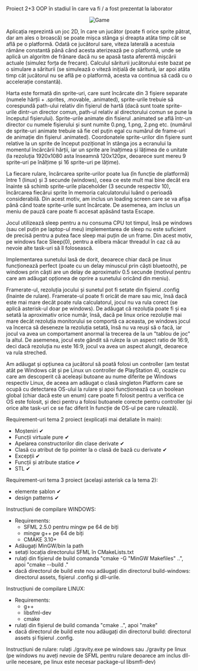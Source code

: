 Proiect 2+3 OOP în stadiul în care va fi / a fost prezentat la laborator

<p align="center">
  <img src="https://media0.giphy.com/media/v1.Y2lkPTc5MGI3NjExNnI3MjM3dThzaGc5ZjB0eW01bmNnMWtuMGI2bXc4dmMxanl1bWp4NSZlcD12MV9pbnRlcm5hbF9naWZfYnlfaWQmY3Q9Zw/VAOyQTIvIWfMybbKUF/giphy.gif" alt="Game">
</p>

Aplicația reprezintă un joc 2D, în care un jucător (poate fi orice sprite pătrat, dar am ales o broască) se poate mișca stânga și dreapta atâta timp cât se află pe o platformă. Odată ce jucătorul sare, viteza laterală a acestuia rămâne constantă până când acesta aterizează pe o platformă, unde se aplică un algoritm de frânare dacă nu se apasă tasta aferentă mișcării actuale (simulez forța de frecare). Calculul săriturii jucătorului este bazat pe o simulare a săriturii (se simulează o viteză inițială de săritură, iar apoi atâta timp cât jucătorul nu se află pe o platformă, acesta va continua să cadă cu o accelerație constantă).

Harta este formată din sprite-uri, care sunt încărcate din 3 fișiere separate (numele hărții + .sprites, .movable, .animated), sprite-urile trebuie să corespundă path-ului relativ din fișierul de hartă (dacă sunt toate sprite-urile dintr-un director comun, path-ul relativ al directorului comun se pune la începutul fișierului). Sprite-urile animate din fisierul .animated se află într-un director cu numele fișierului și sunt numite 0.png, 1.png, 2.png etc. (numărul de sprite-uri animate trebuie să fie cel puțin egal cu numărul de frame-uri de animație din fișierul .animated). Coordonatele sprite-urilor din fișiere sunt relative la un sprite de început poziționat în stânga jos a ecranului la momentul încărcării hărții, iar un sprite are înalțimea și lățimea de o unitate (la rezoluția 1920x1080 asta înseamnă 120x120px, deoarece sunt mereu 9 sprite-uri pe înălțime și 16 sprite-uri pe lățime).

La fiecare rulare, încărcarea sprite-urilor poate lua (în funcție de  platformă) între 1 (linux) și 3 secunde (windows), ceea ce este mult mai bine decât era înainte să schimb sprite-urile placeholder (3 secunde respectiv 10), încărcarea fiecărui sprite în memoria calculatorului luând o perioadă considerabilă. Din acest motiv, am inclus un loading screen care se va afișa până când toate sprite-urile sunt încărcate. De asemenea, am inclus un meniu de pauză care poate fi accesat apăsând tasta Escape.

Jocul utilizează sleep pentru a nu consuma CPU tot timpul, însă pe windows (sau cel puțin pe laptop-ul meu) implementarea de sleep nu este suficient de precisă pentru a putea face sleep mai puțin de un frame. Din acest motiv, pe windows face Sleep(0), pentru a elibera măcar threadul în caz că au nevoie alte task-uri să îl folosească.

Implementarea sunetului lasă de dorit, deoarece chiar dacă pe linux funcționează perfect (poate cu un delay minuscul prin căști bluetooth), pe windows prin căști are un delay de aproximativ 0.5 secunde (motivul pentru care am adăugat opționea de oprire a sunetului oricând din meniu).

Framerate-ul, rezoluția jocului și sunetul pot fi setate din fișierul .config (înainte de rulare). Framerate-ul poate fi oricât de mare sau mic, însă dacă este mai mare decât poate rula calculatorul, jocul nu va rula corect (se aplică asterisk-ul doar pe windows). De adăugat că rezoluția poate fi și ea setată la aproximativ orice număr, însă, dacă pe linux orice rezoluție mai mare decât rezoluția monitorului se comportă ca aceasta, pe windows jocul va încerca să deseneze la rezoluția setată, însă nu va reuși să o facă, iar jocul va avea un comportament anormal la trecerea de la un "tablou de joc" la altul. De asemenea, jocul este gândit să ruleze la un aspect ratio de 16:9, deci dacă rezoluția nu este 16:9, jocul va avea un aspect alungit, deoarece va rula streched.

Am adăugat și opțiunea ca jucătorul să poată folosi un controller (am testat atât pe Windows cât și pe Linux un controller de PlayStation 4), ocazie cu care am descoperit că aceleași butoane au nume diferite pe Windows respectiv Linux, de aceea am adăugat o clasă singleton Platform care se ocupă cu detectarea OS-ului la rulare și apoi funcționează ca un boolean global (chiar dacă este un enum) care poate fi folosit pentru a verifica ce OS este folosit, și deci pentru a folosi butoanele corecte pentru controller (și orice alte task-uri ce se fac diferit în funcție de OS-ul pe care rulează).

Requirement-uri tema 2 proiect (explicații mai detaliate în main):

- Moșteniri ✔
- Funcții virtuale pure ✔
- Apelarea constructorilor din clase derivate ✔
- Clasă cu atribut de tip pointer la o clasă de bază cu derivate ✔
- Excepții ✔
- Funcții și atribute statice ✔
- STL ✔

Requirement-uri tema 3 proiect (același asterisk ca la tema 2):

- elemente șablon ✔
- design patterns ✔

Instrucțiuni de compilare WINDOWS:
- Requirements:
  - SFML 2.5.0 pentru mingw pe 64 de biți
  - mingw g++ pe 64 de biți
  - CMAKE 3.10+
- Adăugați MinGW/bin la path
- setați locația directorului SFML în CMakeLists.txt
- rulați din fișierul de build comanda "cmake -G "MinGW Makefiles" ..", apoi "cmake --build ."
- dacă directorul de build este nou adăugați din directorul build-windows: directorul assets, fișierul .config și dll-urile.

Instrucțiuni de compilare LINUX:
- Requirements:
  - g++
  - libsfml-dev
  - cmake
- rulați din fișierul de build comanda "cmake ..", apoi "make"
- dacă directorul de build este nou adăugați din directorul build: directorul assets și fișierul .config.

Instrucțiuni de rulare:
rulați ./gravity.exe pe windows sau ./gravity pe linux (pe windows nu aveți nevoie de SFML pentru rulare deoarece am inclus dll-urile necesare, pe linux este necesar package-ul libsmfl-dev)
